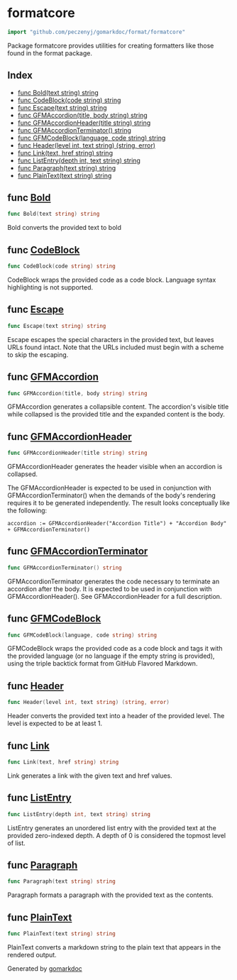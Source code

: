 <!-- Code generated by gomarkdoc. DO NOT EDIT -->

# formatcore

```go
import "github.com/peczenyj/gomarkdoc/format/formatcore"
```

Package formatcore provides utilities for creating formatters like those found in the format package.

## Index

- [func Bold(text string) string](<#func-bold>)
- [func CodeBlock(code string) string](<#func-codeblock>)
- [func Escape(text string) string](<#func-escape>)
- [func GFMAccordion(title, body string) string](<#func-gfmaccordion>)
- [func GFMAccordionHeader(title string) string](<#func-gfmaccordionheader>)
- [func GFMAccordionTerminator() string](<#func-gfmaccordionterminator>)
- [func GFMCodeBlock(language, code string) string](<#func-gfmcodeblock>)
- [func Header(level int, text string) (string, error)](<#func-header>)
- [func Link(text, href string) string](<#func-link>)
- [func ListEntry(depth int, text string) string](<#func-listentry>)
- [func Paragraph(text string) string](<#func-paragraph>)
- [func PlainText(text string) string](<#func-plaintext>)


## func [Bold](<https://github.com/peczenyj/gomarkdoc/blob/master/format/formatcore/base.go#L14>)

```go
func Bold(text string) string
```

Bold converts the provided text to bold

## func [CodeBlock](<https://github.com/peczenyj/gomarkdoc/blob/master/format/formatcore/base.go#L24>)

```go
func CodeBlock(code string) string
```

CodeBlock wraps the provided code as a code block. Language syntax highlighting is not supported.

## func [Escape](<https://github.com/peczenyj/gomarkdoc/blob/master/format/formatcore/base.go#L138>)

```go
func Escape(text string) string
```

Escape escapes the special characters in the provided text, but leaves URLs found intact. Note that the URLs included must begin with a scheme to skip the escaping.

## func [GFMAccordion](<https://github.com/peczenyj/gomarkdoc/blob/master/format/formatcore/base.go#L101>)

```go
func GFMAccordion(title, body string) string
```

GFMAccordion generates a collapsible content. The accordion's visible title while collapsed is the provided title and the expanded content is the body.

## func [GFMAccordionHeader](<https://github.com/peczenyj/gomarkdoc/blob/master/format/formatcore/base.go#L114>)

```go
func GFMAccordionHeader(title string) string
```

GFMAccordionHeader generates the header visible when an accordion is collapsed.

The GFMAccordionHeader is expected to be used in conjunction with GFMAccordionTerminator\(\) when the demands of the body's rendering requires it to be generated independently. The result looks conceptually like the following:

```
accordion := GFMAccordionHeader("Accordion Title") + "Accordion Body" + GFMAccordionTerminator()
```

## func [GFMAccordionTerminator](<https://github.com/peczenyj/gomarkdoc/blob/master/format/formatcore/base.go#L121>)

```go
func GFMAccordionTerminator() string
```

GFMAccordionTerminator generates the code necessary to terminate an accordion after the body. It is expected to be used in conjunction with GFMAccordionHeader\(\). See GFMAccordionHeader for a full description.

## func [GFMCodeBlock](<https://github.com/peczenyj/gomarkdoc/blob/master/format/formatcore/base.go#L45>)

```go
func GFMCodeBlock(language, code string) string
```

GFMCodeBlock wraps the provided code as a code block and tags it with the provided language \(or no language if the empty string is provided\), using the triple backtick format from GitHub Flavored Markdown.

## func [Header](<https://github.com/peczenyj/gomarkdoc/blob/master/format/formatcore/base.go#L51>)

```go
func Header(level int, text string) (string, error)
```

Header converts the provided text into a header of the provided level. The level is expected to be at least 1.

## func [Link](<https://github.com/peczenyj/gomarkdoc/blob/master/format/formatcore/base.go#L74>)

```go
func Link(text, href string) string
```

Link generates a link with the given text and href values.

## func [ListEntry](<https://github.com/peczenyj/gomarkdoc/blob/master/format/formatcore/base.go#L89>)

```go
func ListEntry(depth int, text string) string
```

ListEntry generates an unordered list entry with the provided text at the provided zero\-indexed depth. A depth of 0 is considered the topmost level of list.

## func [Paragraph](<https://github.com/peczenyj/gomarkdoc/blob/master/format/formatcore/base.go#L126>)

```go
func Paragraph(text string) string
```

Paragraph formats a paragraph with the provided text as the contents.

## func [PlainText](<https://github.com/peczenyj/gomarkdoc/blob/master/format/formatcore/base.go#L175>)

```go
func PlainText(text string) string
```

PlainText converts a markdown string to the plain text that appears in the rendered output.



Generated by [gomarkdoc](<https://github.com/peczenyj/gomarkdoc>)
